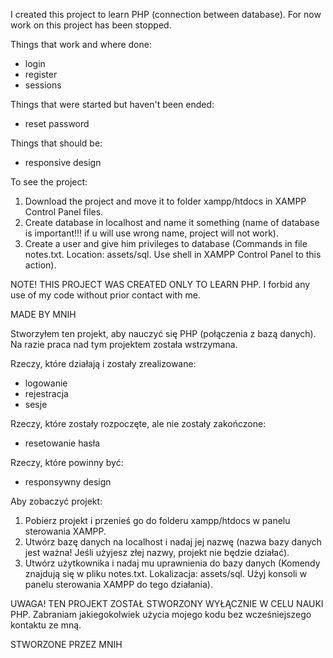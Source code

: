 I created this project to learn PHP (connection between database). For now work on this project has been stopped.

Things that work and where done:

- login
- register
- sessions

Things that were started but haven't been ended:

- reset password

Things that should be:

- responsive design

To see the project:

1. Download the project and move it to folder xampp/htdocs in XAMPP Control Panel files.
2. Create database in localhost and name it something (name of database is important!!! if u will use wrong name, project will not work).
3. Create a user and give him privileges to database (Commands in file notes.txt. Location: assets/sql. Use shell in XAMPP Control Panel to this action).

NOTE!
THIS PROJECT WAS CREATED ONLY TO LEARN PHP.
I forbid any use of my code without prior contact with me.

MADE BY MNIH

Stworzyłem ten projekt, aby nauczyć się PHP (połączenia z bazą danych). Na razie praca nad tym projektem została wstrzymana.

Rzeczy, które działają i zostały zrealizowane:

- logowanie
- rejestracja
- sesje

Rzeczy, które zostały rozpoczęte, ale nie zostały zakończone:

- resetowanie hasła

Rzeczy, które powinny być:

- responsywny design

Aby zobaczyć projekt:

1. Pobierz projekt i przenieś go do folderu xampp/htdocs w panelu sterowania XAMPP.
2. Utwórz bazę danych na localhost i nadaj jej nazwę (nazwa bazy danych jest ważna! Jeśli użyjesz złej nazwy, projekt nie będzie działać).
3. Utwórz użytkownika i nadaj mu uprawnienia do bazy danych (Komendy znajdują się w pliku notes.txt. Lokalizacja: assets/sql. Użyj konsoli w panelu sterowania XAMPP do tego działania).

UWAGA!
TEN PROJEKT ZOSTAŁ STWORZONY WYŁĄCZNIE W CELU NAUKI PHP.
Zabraniam jakiegokolwiek użycia mojego kodu bez wcześniejszego kontaktu ze mną.

STWORZONE PRZEZ MNIH
